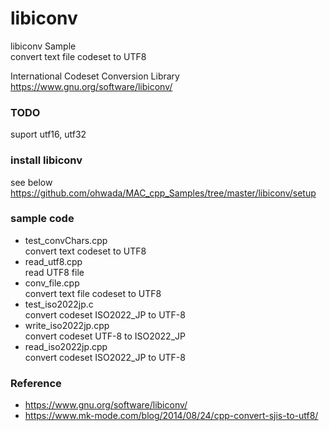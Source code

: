 libiconv
===============

libiconv Sample <br/>
convert text file codeset to UTF8 <br/>

International Codeset Conversion Library <br/>
https://www.gnu.org/software/libiconv/  <br/>

###  TODO
suport utf16, utf32 <br/>


###  install libiconv
see below <br/>
https://github.com/ohwada/MAC_cpp_Samples/tree/master/libiconv/setup <br/>


### sample code
- test_convChars.cpp <br/>
convert text codeset to UTF8 <br/>
- read_utf8.cpp <br/>
read UTF8 file <br/>
- conv_file.cpp <br/>
convert text file codeset to UTF8 <br/>
- test_iso2022jp.c <br/>
convert codeset ISO2022_JP to UTF-8 <br/>
- write_iso2022jp.cpp <br/>
convert codeset UTF-8 to ISO2022_JP  <br/>
- read_iso2022jp.cpp <br/>
convert codeset ISO2022_JP to UTF-8 <br/>


### Reference <br/>
- https://www.gnu.org/software/libiconv/
- https://www.mk-mode.com/blog/2014/08/24/cpp-convert-sjis-to-utf8/

